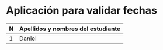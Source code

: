 # Aplicación para validar fechas

| N | Apellidos y nombres del estudiante |
|---|------------------------------------|
| 1 | Daniel                             |

